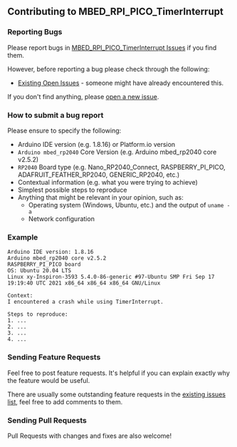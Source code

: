 ## Contributing to MBED_RPI_PICO_TimerInterrupt

### Reporting Bugs

Please report bugs in [MBED_RPI_PICO_TimerInterrupt Issues](https://github.com/khoih-prog/MBED_RPI_PICO_TimerInterrupt/issues) if you find them.

However, before reporting a bug please check through the following:

* [Existing Open Issues](https://github.com/khoih-prog/MBED_RPI_PICO_TimerInterrupt/issues) - someone might have already encountered this.

If you don't find anything, please [open a new issue](https://github.com/khoih-prog/MBED_RPI_PICO_TimerInterrupt/issues/new).

### How to submit a bug report

Please ensure to specify the following:

* Arduino IDE version (e.g. 1.8.16) or Platform.io version
* `Arduino mbed_rp2040` Core Version (e.g. Arduino mbed_rp2040 core v2.5.2)
* `RP2040` Board type (e.g. Nano_RP2040_Connect, RASPBERRY_PI_PICO, ADAFRUIT_FEATHER_RP2040, GENERIC_RP2040, etc.)
* Contextual information (e.g. what you were trying to achieve)
* Simplest possible steps to reproduce
* Anything that might be relevant in your opinion, such as:
  * Operating system (Windows, Ubuntu, etc.) and the output of `uname -a`
  * Network configuration


### Example

```
Arduino IDE version: 1.8.16
Arduino mbed_rp2040 core v2.5.2
RASPBERRY_PI_PICO board
OS: Ubuntu 20.04 LTS
Linux xy-Inspiron-3593 5.4.0-86-generic #97-Ubuntu SMP Fri Sep 17 19:19:40 UTC 2021 x86_64 x86_64 x86_64 GNU/Linux

Context:
I encountered a crash while using TimerInterrupt.

Steps to reproduce:
1. ...
2. ...
3. ...
4. ...
```

### Sending Feature Requests

Feel free to post feature requests. It's helpful if you can explain exactly why the feature would be useful.

There are usually some outstanding feature requests in the [existing issues list](https://github.com/khoih-prog/MBED_RPI_PICO_TimerInterrupt/issues?q=is%3Aopen+is%3Aissue+label%3Aenhancement), feel free to add comments to them.

### Sending Pull Requests

Pull Requests with changes and fixes are also welcome!
